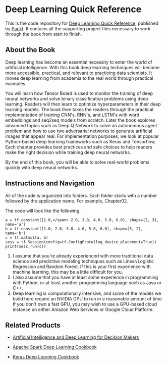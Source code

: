 # Deep Learning Quick Reference
This is the code repository for [Deep Learning Quick Reference](https://www.packtpub.com/big-data-and-business-intelligence/deep-learning-quick-reference?utm_source=github&utm_medium=repository&utm_campaign=9781788837996), published by [Packt](https://www.packtpub.com/?utm_source=github). It contains all the supporting project files necessary to work through the book from start to finish.
## About the Book
Deep learning has become an essential necessity to enter the world of artificial intelligence. With this book deep learning techniques will become more accessible, practical, and relevant to practicing data scientists. It moves deep learning from academia to the real world through practical examples.

You will learn how Tensor Board is used to monitor the training of deep neural networks and solve binary classification problems using deep learning. Readers will then learn to optimize hyperparameters in their deep learning models. The book then takes the readers through the practical implementation of training CNN's, RNN's, and LSTM's with word embeddings and seq2seq models from scratch. Later the book explores advanced topics such as Deep Q Network to solve an autonomous agent problem and how to use two adversarial networks to generate artificial images that appear real. For implementation purposes, we look at popular Python-based deep learning frameworks such as Keras and Tensorflow, Each chapter provides best practices and safe choices to help readers make the right decision while training deep neural networks.

By the end of this book, you will be able to solve real-world problems quickly with deep neural networks.

## Instructions and Navigation
All of the code is organized into folders. Each folder starts with a number followed by the application name. For example, Chapter02.



The code will look like the following:
```
a = tf.constant([1.0,</span> 2.0, 3.0, 4.0, 5.0, 6.0], shape=[2, 3],
name='a')
b = tf.constant([1.0, 2.0, 3.0, 4.0, 5.0, 6.0], shape=[3, 2], name='b')
c = tf.matmul(a, b)
sess = tf.Session(config=tf.ConfigProto(log_device_placement=True))
print(sess.run(c))
```

1. I assume that you're already experienced with more traditional data science and
predictive modeling techniques such as Linear/Logistic Regression and Random
Forest. If this is your first experience with machine learning, this may be a little
difficult for you.
2. I also assume that you have at least some experience in programming with
Python, or at least another programming language such as Java or C++.
3. Deep learning is computationally intensive, and some of the models we build
here require an NVIDIA GPU to run in a reasonable amount of time. If you don't
own a fast GPU, you may wish to use a GPU-based cloud instance on either
Amazon Web Services or Google Cloud Platform.

## Related Products
* [Artificial Intelligence and Deep Learning for Decision Makers](https://www.packtpub.com/big-data-and-business-intelligence/artificial-intelligence-and-deep-learning-decision-makers?utm_source=github&utm_medium=repository&utm_campaign=9781788294652)

* [Apache Spark Deep Learning Cookbook](https://www.packtpub.com/big-data-and-business-intelligence/apache-spark-deep-learning-cookbook?utm_source=github&utm_medium=repository&utm_campaign=9781788474221)

* [Keras Deep Learning Cookbook](https://www.packtpub.com/big-data-and-business-intelligence/keras-deep-learning-cookbook?utm_source=github&utm_medium=repository&utm_campaign=9781788621755)
